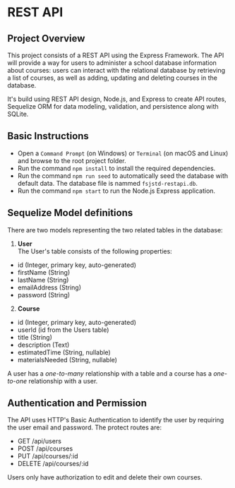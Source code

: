 # REST API
## Project Overview
This project consists of a REST API using the Express Framework. The API will provide a way for users to administer a school database information about courses: users can interact with the relational database by retrieving a list of courses, as well as adding, updating and deleting courses in the database.

It's build using REST API design, Node.js, and Express to create API routes, Sequelize ORM for data modeling, validation, and persistence along with SQLite.

## Basic Instructions
- Open a `Command Prompt` (on Windows) or `Terminal` (on macOS and Linux) and browse to the root project folder.
- Run the command `npm install` to install the required dependencies.
- Run the command `npm run seed` to automatically seed the database with default data. The database file is nammed `fsjstd-restapi.db`.
- Run the command `npm start` to run the Node.js Express application.

## Sequelize Model definitions
There are two models representing the two related tables in the database:
1. **User** <br>
The User's table consists of the following properties:
  - id (Integer, primary key, auto-generated)
  - firstName (String)
  - lastName (String)
  - emailAddress (String)
  - password (String)
2. **Course**
  - id (Integer, primary key, auto-generated)
  - userId (id from the Users table)
  - title (String)
  - description (Text)
  - estimatedTime (String, nullable)
  - materialsNeeded (String, nullable)

A user has a *one-to-many* relationship with a table and a course has a *one-to-one* relationship with a user.

## Authentication and Permission
The API uses HTTP's Basic Authentication to identify the user by requiring the user email and password. The protect routes are:
- GET /api/users
- POST /api/courses
- PUT /api/courses/:id
- DELETE /api/courses/:id

Users only have authorization to edit and delete their own courses.